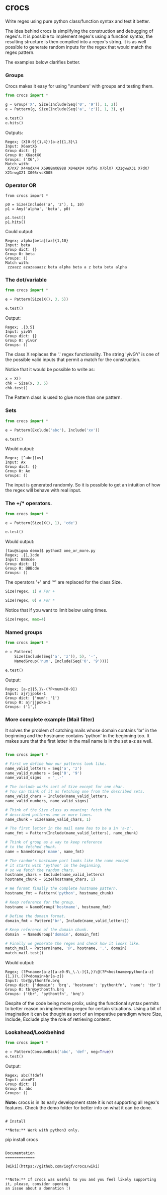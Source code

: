 # crocs

Write regex using pure python class/function syntax and test it better.

The idea behind crocs is simplifying the construction and debugging of regex's. It is possible to
implement regex's using a function syntax, the resulting structure is then compiled into a regex's string.
it is as well possible to generate random inputs for the regex that would match the regex pattern.

The examples below clarifies better.

### Groups

Crocs makes it easy for using '\numbers' with groups and testing them.

~~~python
from crocs import *

g = Group('X', Size(Include(Seq('0', '9')), 1, 2))
e = Pattern(g, Size(Include(Seq('a', 'z')), 1, 3), g)

e.test()
e.hits()
~~~

Outputs:

~~~
Regex; (X[0-9]{1,4})[a-z]{1,3}\1
Input: X6aotX6
Group dict: {}
Group 0: X6aotX6
Groups: ('X6',)
Match with:
 X7nX7 X44ndX44 X6988mX6988 X04eX04 X6fX6 X7blX7 X31gwwX31 X7dX7 X21rwgX21 X005rvsX005
~~~

### Operator OR

~~~
from crocs import *

p0 = Size(Include('a', 'z'), 1, 10)
p1 = Any('alpha', 'beta', p0)

p1.test()
p1.hits()
~~~

Could output:

~~~
Regex; alpha|beta|[az]{1,10}
Input: beta
Group dict: {}
Group 0: beta
Groups: ()
Match with:
 zzaazz azazaaaazz beta alpha beta a z beta beta alpha
~~~

### The dot/variable

~~~python
from crocs import *

e = Pattern(Size(X(), 3, 5))

e.test()

~~~

Output:

~~~
Regex; .{3,5}
Input: yivGY
Group dict: {}
Group 0: yivGY
Groups: ()
~~~

The class X replaces the '.' regex functionality.
The string 'yivGY' is one of the possible valid inputs
that permit a match for the construction.

Notice that it would be possible to write as:

~~~python
x = X()
chk = Size(x, 3, 5)
chk.test()
~~~

The Pattern class is used to glue more than one pattern. 

### Sets

~~~python
from crocs import *

e = Pattern(Exclude('abc'), Include('xv'))

e.test()
~~~

Would output:

~~~
Regex; [^abc][xv]
Input: Ax
Group dict: {}
Group 0: Ax
Groups: ()
~~~

The input is generated randomly. So it is possible to get an intuition of how the regex will
behave with real input.

### The +/* operators.


~~~python
from crocs import *

e = Pattern(Size(X(), 1), 'cde')

e.test()

~~~

Would output: 

~~~
[tau@sigma demo]$ python2 one_or_more.py 
Regex; .{1,}cde
Input: BBBcde
Group dict: {}
Group 0: BBBcde
Groups: ()
~~~

The operators '+' and '*' are replaced for the class Size.

~~~python
Size(regex, 1) # For +

Size(regex, 0) # For *

~~~

Notice that if you want to limit below using times.

~~~python
Size(regex, max=4)
~~~

### Named groups

~~~python
from crocs import *

e = Pattern(
    Size(Include(Seq('a', 'z')), 5), '-',
    NamedGroup('num', Include(Seq('0', '9'))))

e.test()
~~~

Output: 

~~~
Regex; [a-z]{5,}\-(?P<num>[0-9])
Input: ajrjjpoke-1
Group dict: {'num': '1'}
Group 0: ajrjjpoke-1
Groups: ('1',)
~~~

### More complete example (Mail filter)

It solves the problem of catching mails whose domain contains 
'br' in the beginning and the hostname contains 'python' in  the beginning too. 
It makes sure that the first letter in the mail name is in the set a-z as well.

~~~python

from crocs import *

# First we define how our patterns look like.
name_valid_letters = Seq('a', 'z')
name_valid_numbers = Seq('0', '9')
name_valid_signs   = '_.-'

# The include works sort of Size except for one char. 
# You can think of it as fetching one from the described sets.
name_valid_chars = Include(name_valid_letters, 
name_valid_numbers, name_valid_signs)

# Think of the Size class as meaning: fetch the
# described patterns one or more times.
name_chunk = Size(name_valid_chars, 1)

# The first letter in the mail name has to be a in 'a-z'.
name_fmt = Pattern(Include(name_valid_letters), name_chunk)

# Think of group as a way to keep reference
# to the fetched chunk.
name = NamedGroup('name', name_fmt)

# The random's hostname part looks like the name except
# it starts with 'python' in the beginning, 
# so we fetch the random chars.
hostname_chars = Include(name_valid_letters)
hostname_chunk = Size(hostname_chars, 1)

# We format finally the complete hostname pattern.
hostname_fmt = Pattern('python', hostname_chunk)

# Keep reference for the group.
hostname = NamedGroup('hostname', hostname_fmt)

# Define the domain format.
domain_fmt = Pattern('br', Include(name_valid_letters))

# Keep reference of the domain chunk.
domain  = NamedGroup('domain', domain_fmt)

# Finally we generate the regex and check how it looks like.
match_mail = Pattern(name, '@', hostname, '.', domain)
match_mail.test()

~~~

Would output:

~~~
Regex; (?P<name>[a-z][a-z0-9\_\.\-]{1,})\@(?P<hostname>python[a-z]{1,})\.(?P<domain>br[a-z])
Input: tbr@pythontfn.brq
Group dict: {'domain': 'brq', 'hostname': 'pythontfn', 'name': 'tbr'}
Group 0: tbr@pythontfn.brq
Groups: ('tbr', 'pythontfn', 'brq')
~~~

Despite of the code being more prolix, using the functional syntax permits to better reason on implementing
regex for certain situations. Using a bit of imagination it can be thought as sort of an imperative
paradigm where Size, Include, Exclude play the role of retrieving content.

### Lookahead/Lookbehind

~~~python
from crocs import *

e = Pattern(ConsumeBack('abc', 'def', neg=True))
e.test()

~~~

Output: 

~~~
Regex; abc(?!def)
Input: abcoP7
Group dict: {}
Group 0: abc
Groups: ()

~~~

**Note:** crocs is in its early development state it is not supporting all regex's features.
Check the demo folder for better info on what it can be done.

~~~

# Install

**Note:** Work with python3 only.

~~~
pip install crocs
~~~

Documentation
=============

[Wiki](https://github.com/iogf/crocs/wiki)


**Note:** If crocs was useful to you and you feel likely supporting it, please, consider opening
an issue about a donnation :)

